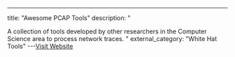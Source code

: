 ---
title: "Awesome PCAP Tools"
description: "

A collection of tools developed by other researchers in the Computer Science area to process network traces.
"
external_category: "White Hat Tools"
---[Visit Website](https://github.com/caesar0301/awesome-pcaptools)

